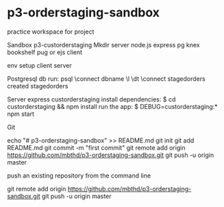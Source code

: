 # p3-orderstaging-sandbox
practice workspace for project


Sandbox
p3-custorderstaging
Mkdir
	server
		node.js
		express
		pg
		knex
		bookshelf
		pug or ejs
	client

env setup
	client
	server

Postgresql db
	run:
	psql
	\connect dbname
	\l
	\dt
	\connect stagedorders
	created stagedorders

Server
express custorderstaging
  install dependencies:
     $ cd custorderstaging && npm install
   run the app:
     $ DEBUG=custorderstaging:* npm start


Git



echo "# p3-orderstaging-sandbox" >> README.md
git init
git add README.md
git commit -m "first commit"
git remote add origin https://github.com/mbthd/p3-orderstaging-sandbox.git
git push -u origin master

push an existing repository from the command line

git remote add origin https://github.com/mbthd/p3-orderstaging-sandbox.git
git push -u origin master





